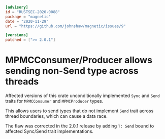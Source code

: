 ```toml
[advisory]
id = "RUSTSEC-2020-0088"
package = "magnetic"
date = "2020-11-29"
url = "https://github.com/johnshaw/magnetic/issues/9"

[versions]
patched = [">= 2.0.1"]
```

# MPMCConsumer/Producer allows sending non-Send type across threads

Affected versions of this crate unconditionally implemented `Sync` and `Send` traits for `MPMCConsumer` and `MPMCProducer` types.

This allows users to send types that do not implement `Send` trait across thread boundaries, which can cause a data race.

The flaw was corrected in the 2.0.1 release by adding `T: Send` bound to affected Sync/Send trait implementations.
